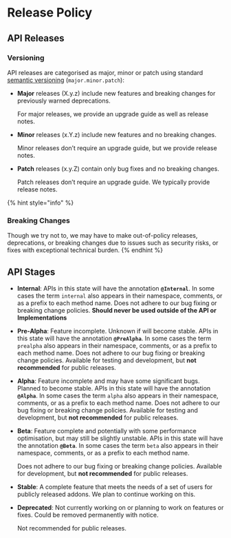 # Release Policy

## API Releases

### Versioning

 API releases are categorised as major, minor or patch using standard [semantic versioning](http://semver.org/) \(`major.minor.patch`\):

* **Major** releases \(X.y.z\) include new features and breaking changes for previously warned deprecations.

  For major releases, we provide an upgrade guide as well as release notes.

* **Minor** releases \(x.Y.z\) include new features and no breaking changes.

  Minor releases don’t require an upgrade guide, but we provide release notes.

* **Patch** releases \(x.y.Z\) contain only bug fixes and no breaking changes.

  Patch releases don’t require an upgrade guide. We typically provide release notes.

{% hint style="info" %}
### Breaking Changes

Though we try not to, we may have to make out-of-policy releases, deprecations, or breaking changes due to issues such as security risks, or fixes with exceptional technical burden.
{% endhint %}

## API Stages

* **Internal**: APIs in this state will have the annotation **`@Internal`**. In some cases the term `internal` also appears in their namespace, comments, or as a prefix to each method name. Does not adhere to our bug fixing or breaking change policies. **Should never be used outside of the API or Implementations**
* **Pre-Alpha**: Feature incomplete. Unknown if will become stable. APIs in this state will have the annotation **`@PreAlpha`**. In some cases the term `prealpha` also appears in their namespace, comments, or as a prefix to each method name. Does not adhere to our bug fixing or breaking change policies. Available for testing and development, but **not recommended** for public releases.
* **Alpha**: Feature incomplete and may have some significant bugs. Planned to become stable. APIs in this state will have the annotation **`@Alpha`**. In some cases the term `alpha` also appears in their namespace, comments, or as a prefix to each method name. Does not adhere to our bug fixing or breaking change policies. Available for testing and development, but **not recommended** for public releases.
* **Beta**: Feature complete and potentially with some performance optimisation, but may still be slightly unstable. APIs in this state will have the annotation **`@Beta`**. In some cases the term `beta` also appears in their namespace, comments, or as a prefix to each method name.

  Does not adhere to our bug fixing or breaking change policies. Available for development, but **not recommended** for public releases.

* **Stable**: A complete feature that meets the needs of a set of users for publicly released addons. We plan to continue working on this.
* **Deprecated**: Not currently working on or planning to work on features or fixes. Could be removed permanently with notice.

  Not recommended for public releases.

